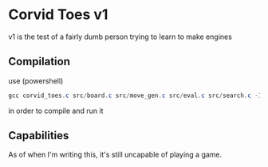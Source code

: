# Corvid Toes v1

v1 is the test of a fairly dumb person trying to learn to make engines

## Compilation
use (powershell)
```powershell
gcc corvid_toes.c src/board.c src/move_gen.c src/eval.c src/search.c -Iincludes -o corvid_toes ; ./corvid_toes.exe
```
in order to compile and run it

## Capabilities

As of when I'm writing this, it's still uncapable of playing a game.
